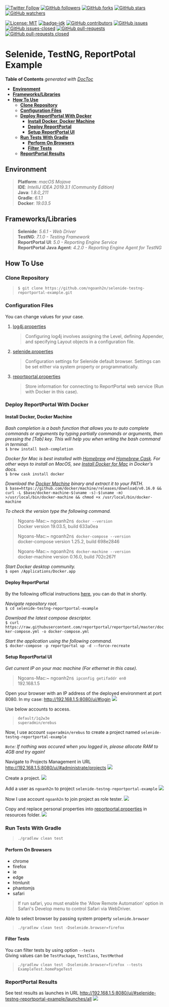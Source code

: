 [![Twitter Follow](https://img.shields.io/twitter/follow/ngoanh2n.svg?style=social)](https://twitter.com/ngoanh2n)
[![GitHub followers](https://img.shields.io/github/followers/ngoanh2n.svg?style=social&label=Follow&maxAge=2592000)](https://github.com/ngoanh2n?tab=followers)
[![GitHub forks](https://img.shields.io/github/forks/ngoanh2n/selenide-testng-reportportal-example.svg?style=social&label=Fork&maxAge=2592000)](https://github.com/ngoanh2n/selenide-testng-reportportal-example/network/)
[![GitHub stars](https://img.shields.io/github/stars/ngoanh2n/selenide-testng-reportportal-example.svg?style=social&label=Star&maxAge=2592000)](https://github.com/ngoanh2n/selenide-testng-reportportal-example/stargazers/)
[![GitHub watchers](https://img.shields.io/github/watchers/ngoanh2n/selenide-testng-reportportal-example.svg?style=social&label=Watch&maxAge=2592000)](https://github.com/ngoanh2n/selenide-testng-reportportal-example/watchers/)

[![License: MIT](https://img.shields.io/badge/License-MIT-blueviolet.svg)](https://opensource.org/licenses/MIT)
[![badge-jdk](https://img.shields.io/badge/jdk-8-blue.svg)](http://www.oracle.com/technetwork/java/javase/downloads/index.html)
[![GitHub contributors](https://img.shields.io/github/contributors/ngoanh2n/selenide-testng-reportportal-example.svg)](https://github.com/ngoanh2n/selenide-testng-reportportal-example/graphs/contributors/)
[![GitHub issues](https://img.shields.io/github/issues/ngoanh2n/selenide-testng-reportportal-example.svg)](https://github.com/ngoanh2n/selenide-testng-reportportal-example/issues/)
[![GitHub issues-closed](https://img.shields.io/github/issues-closed/ngoanh2n/selenide-testng-reportportal-example.svg)](https://github.com/ngoanh2n/selenide-testng-reportportal-example/issues?q=is%3Aissue+is%3Aclosed)
[![GitHub pull-requests](https://img.shields.io/github/issues-pr/ngoanh2n/selenide-testng-reportportal-example.svg)](https://github.com/ngoanh2n/selenide-testng-reportportal-example/pulls/)
[![GitHub pull-requests closed](https://img.shields.io/github/issues-pr-closed/ngoanh2n/selenide-testng-reportportal-example.svg)](https://github.com/ngoanh2n/selenide-testng-reportportal-example/pulls?q=is%3Apulls+is%3Aclosed)

# Selenide, TestNG, ReportPotal Example

<!-- START doctoc generated TOC please keep comment here to allow auto update -->
<!-- DON'T EDIT THIS SECTION, INSTEAD RE-RUN doctoc TO UPDATE -->
**Table of Contents**  *generated with [DocToc](https://github.com/thlorenz/doctoc)*

- [**Environment**](#environment)
- [**Frameworks/Libraries**](#frameworkslibraries)
- [**How To Use**](#how-to-use)
  - [**Clone Repository**](#clone-repository)
  - [**Configuration Files**](#configuration-files)
  - [**Deploy ReportPortal With Docker**](#deploy-reportportal-with-docker)
    - [**Install Docker, Docker Machine**](#install-docker-docker-machine)
    - [**Deploy ReportPortal**](#deploy-reportportal)
    - [**Setup ReportPortal UI**](#setup-reportportal-ui)
  - [**Run Tests With Gradle**](#run-tests-with-gradle)
    - [**Perform On Browsers**](#perform-on-browsers)
    - [**Filter Tests**](#filter-tests)
  - [**ReportPortal Results**](#reportportal-results)

<!-- END doctoc generated TOC please keep comment here to allow auto update -->

## **Environment**
> **Platform**: <em>macOS Mojave</em><br/>
> **IDE**: <em>IntelliJ IDEA 2019.3.1 (Community Edition)</em><br/>
> **Java**: <em>1.8.0_211</em><br/>
> **Gradle**: <em>6.1.1</em><br/>
> **Docker**: <em>19.03.5</em><br/>

## **Frameworks/Libraries**
> **Selenide**: <em>5.6.1 - Web Driver</em><br/>
> **TestNG**: <em>7.1.0 - Testing Framework</em><br/>
> **ReportPortal UI**: <em>5.0 - Reporting Engine Service</em><br/>
> **ReportPortal Java Agent**: <em>4.2.0 - Reporting Engine Agent for TestNG</em><br/>

## **How To Use**
### **Clone Repository**
> `$ git clone https://github.com/ngoanh2n/selenide-testng-reportportal-example.git`

### **Configuration Files**
You can change values for your case.

1. [log4j.properties](src/test/resources/log4j.properties)<br/>
    > Configuring log4j involves assigning the Level, defining Appender, and specifying Layout objects in a configuration file.
2. [selenide.properties](src/test/resources/selenide.properties)<br/>
    > Configuration settings for Selenide default browser. Settings can be set either via system property or programmatically.
3. [reportportal.properties](src/test/resources/reportportal.properties)<br/>
    > Store information for connecting to ReportPortal web service (Run with Docker in this case).

### **Deploy ReportPortal With Docker**
#### **Install Docker, Docker Machine**
<em>Bash completion is a bash function that allows you to auto complete commands or arguments by typing partially commands or arguments, then pressing the [Tab] key. This will help you when writing the bash command in terminal.</em><br/>
`$ brew install bash-completion`<br/>

<em>Docker for Mac is best installed with [Homebrew](https://brew.sh/) and [Homebrew Cask](https://github.com/Homebrew/homebrew-cask). For other ways to install on MacOS, see [Install Docker for Mac](https://docs.docker.com/docker-for-mac/install/) in Docker's docs.</em><br/>
`$ brew cask install docker`<br/>

<em>Download the [Docker Machine](https://docs.docker.com/machine/install-machine/) binary and extract it to your PATH.</em><br/>
`$ base=https://github.com/docker/machine/releases/download/v0.16.0 &&
  curl -L $base/docker-machine-$(uname -s)-$(uname -m) >/usr/local/bin/docker-machine &&
  chmod +x /usr/local/bin/docker-machine`<br/>

<em>To check the version type the following command.</em><br/>
> Ngoans-Mac:~ ngoanh2n`$ docker --version`<br/>
> Docker version 19.03.5, build 633a0ea<br/>
>
> Ngoans-Mac:~ ngoanh2n`$ docker-compose --version`<br/>
> docker-compose version 1.25.2, build 698e2846<br/>
>
> Ngoans-Mac:~ ngoanh2n`$ docker-machine --version`<br/>
> docker-machine version 0.16.0, build 702c267f<br/>

<em>Start Docker desktop community.</em><br/>
`$ open /Applications/Docker.app`<br/>

#### **Deploy ReportPortal**
By the following official instructions [here](https://reportportal.io/docs/Deploy-with-Docker), you can do that in shortly.

<em>Navigate repository root.</em><br/>
`$ cd selenide-testng-reportportal-example`<br/>

<em>Download the latest compose descriptor.</em><br/>
`$ curl https://raw.githubusercontent.com/reportportal/reportportal/master/docker-compose.yml -o docker-compose.yml`<br/>

<em>Start the application using the following command.</em><br/>
`$ docker-compose -p reportportal up -d --force-recreate`<br/>

#### **Setup ReportPortal UI**
<em>Get current IP on your mac machine (For ethernet in this case). </em><br/>
> Ngoans-Mac:~ ngoanh2n`$ ipconfig getifaddr en0`<br/>
> 192.168.1.5<br/>

Open your browser with an IP address of the deployed environment at port 8080. In my case: http://192.168.1.5:8080/ui/#login
![](images/login.png?raw=true)

Use below accounts to access.
> `default/1q2w3e`<br/>
> `superadmin/erebus`<br/>

Now, I use account `superadmin/erebus` to create a project named `selenide-testng-reportportal-example`

<em>`Note`: If nothing was occured when you logged in, please allocate RAM to 4GB and try again!</em>

Navigate to Projects Management in URL http://192.168.1.5:8080/ui/#administrate/projects
![](images/navigate-projects-management.png?raw=true)

Create a project.
![](images/create-project.png?raw=true)

Add a user as `ngoanh2n` to project `selenide-testng-reportportal-example`
![](images/add-user.png?raw=true)

Now I use account `ngoanh2n` to join project as role tester.
![](images/navigate-user-profile.png?raw=true)

Copy and replace personal properties into [reportportal.properties](src/test/resources/reportportal.properties) in resources folder.
![](images/user-profile.png?raw=true)

### **Run Tests With Gradle**
> `./gradlew clean test`<br/>

#### **Perform On Browsers**
- chrome
- firefox
- ie
- edge
- htmlunit
- phantomjs
- safari

> If run safari, you must enable the 'Allow Remote Automation' option in Safari's Develop menu to control Safari via WebDriver.

Able to select browser by passing system property `selenide.browser`<br/>
> `./gradlew clean test -Dselenide.browser=firefox`

#### **Filter Tests**
You can filter tests by using option `--tests`<br/>
Giving values can be `TestPackage`, `TestClass`, `TestMethod`
> `./gradlew clean test -Dselenide.browser=firefox --tests ExampleTest.homePageTest`

### **ReportPortal Results**
See test results as launches in URL http://192.168.1.5:8080/ui/#selenide-testng-reportportal-example/launches/all
![](images/launches.png?raw=true)


